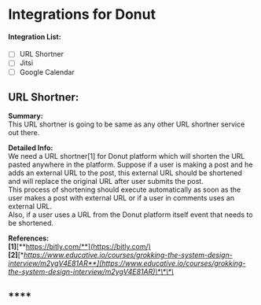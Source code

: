 # Integrations for Donut

#### Integration List:

* [ ] URL Shortner
* [ ] Jitsi
* [ ] Google Calendar

## URL Shortner:

**Summary:**  
This URL shortner is going to be same as any other URL shortner service out there. 

**Detailed Info:**  
We need a URL shortner\[1\] for Donut platform which will shorten the URL pasted anywhere in the platform. Suppose if a user is making a post and he adds an external URL to the post, this external URL should be shortened and will replace the original URL after user submits the post.   
This process of shortening should execute automatically as soon as the user makes a post with external URL or if a user in comments uses an external URL.  
Also, if a user uses a URL  from the Donut platform itself event that needs to be shortened. 

**References:  
\[1\]**[**https://bitly.com/**](https://bitly.com/)  
**\[2\]**[**https://www.educative.io/courses/grokking-the-system-design-interview/m2ygV4E81AR**](https://www.educative.io/courses/grokking-the-system-design-interview/m2ygV4E81AR)\*\*\*\*

##  ****

